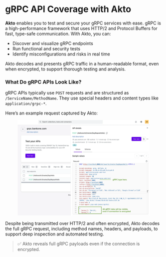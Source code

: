 # gRPC API Coverage with Akto

**Akto** enables you to test and secure your gRPC services with ease. gRPC is a high-performance framework that uses HTTP/2 and Protocol Buffers for fast, type-safe communication. With Akto, you can:

* Discover and visualize gRPC endpoints
* Run functional and security tests
* Identify misconfigurations and risks in real time

Akto decodes and presents gRPC traffic in a human-readable format, even when encrypted, to support thorough testing and analysis.

### What Do gRPC APIs Look Like?

gRPC APIs typically use `POST` requests and are structured as `/ServiceName/MethodName`. They use special headers and content types like `application/grpc-*`.

Here’s an example request captured by Akto:

<figure><img src="../../.gitbook/assets/image (2) (1) (1) (1) (1) (1) (1).png" alt=""><figcaption></figcaption></figure>

Despite being transmitted over HTTP/2 and often encrypted, Akto decodes the full gRPC request, including method names, headers, and payloads, to support deep inspection and automated testing.

> ✅ Akto reveals full gRPC payloads even if the connection is encrypted.
